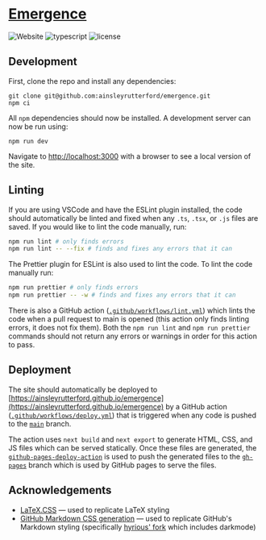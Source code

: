# [Emergence](https://ainsleyrutterford.github.io/emergence)

![Website](https://img.shields.io/website?label=Website&url=https%3A%2F%2Fainsleyrutterford.github.io%2Femergence)
![typescript](https://img.shields.io/github/languages/top/ainsleyrutterford/emergence?label=TypeScript)
![license](https://img.shields.io/github/license/ainsleyrutterford/emergence?label=License)

## Development

First, clone the repo and install any dependencies:

```
git clone git@github.com:ainsleyrutterford/emergence.git
npm ci
```

All `npm` dependencies should now be installed. A development server can now be run using:

```
npm run dev
```

Navigate to [http://localhost:3000](http://localhost:3000) with a browser to see a local version of the site.

## Linting

If you are using VSCode and have the ESLint plugin installed, the code should automatically be linted and fixed when any `.ts`, `.tsx`, or `.js` files are saved. If you would like to lint the code manually, run:

```bash
npm run lint # only finds errors
npm run lint -- --fix # finds and fixes any errors that it can
```

The Prettier plugin for ESLint is also used to lint the code. To lint the code manually run:

```bash
npm run prettier # only finds errors
npm run prettier -- -w # finds and fixes any errors that it can
```

There is also a GitHub action ([`.github/workflows/lint.yml`](.github/workflows/lint.yml)) which lints the code when a pull request to main is opened (this action only finds linting errors, it does not fix them). Both the `npm run lint` and `npm run prettier` commands should not return any errors or warnings in order for this action to pass.

## Deployment

The site should automatically be deployed to [https://ainsleyrutterford.github.io/emergence](https://ainsleyrutterford.github.io/emergence) by a GitHub action ([`.github/workflows/deploy.yml`](.github/workflows/deploy.yml)) that is triggered when any code is pushed to the [`main`](https://github.com/ainsleyrutterford/emergence/tree/main) branch.

The action uses `next build` and `next export` to generate HTML, CSS, and JS files which can be served statically. Once these files are generated, the [`github-pages-deploy-action`](https://github.com/JamesIves/github-pages-deploy-action) is used to push the generated files to the [`gh-pages`](https://github.com/ainsleyrutterford/emergence/tree/gh-pages) branch which is used by GitHub pages to serve the files.

## Acknowledgements

- [LaTeX.CSS](https://github.com/vincentdoerig/latex-css) &mdash; used to replicate LaTeX styling
- [GitHub Markdown CSS generation](https://github.com/hyrious/generate-github-markdown-css) &mdash; used to replicate GitHub's Markdown styling (specifically [hyrious' fork](https://github.com/hyrious) which includes darkmode)

